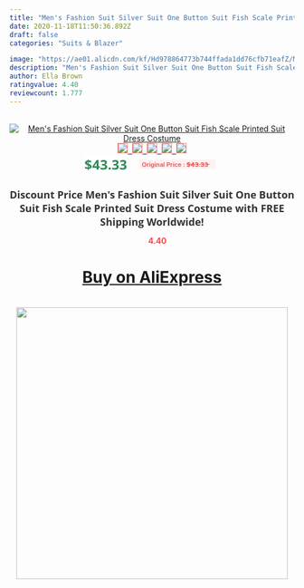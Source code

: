 ```yaml
---
title: "Men's Fashion Suit Silver Suit One Button Suit Fish Scale Printed Suit Dress Costume"
date: 2020-11-18T11:50:36.892Z
draft: false
categories: "Suits & Blazer"

image: "https://ae01.alicdn.com/kf/Hd978864773b744ffada1dd76cfb71eafZ/Men-s-Fashion-Suit-Silver-Suit-One-Button-Suit-Fish-Scale-Printed-Suit-Dress-Costume.jpg"
description: "Men's Fashion Suit Silver Suit One Button Suit Fish Scale Printed Suit Dress Costume"
author: Ella Brown
ratingvalue: 4.40
reviewcount: 1.777
---
```

<br>
<div style="text-align: center;">
<a href="https://s.click.aliexpress.com/e/_9gmJ93" target="_blank" rel="nofollow noopener noreferrer"><img alt="Men's Fashion Suit Silver Suit One Button Suit Fish Scale Printed Suit Dress Costume" class="magnifier-image" src="https://ae01.alicdn.com/kf/Hd978864773b744ffada1dd76cfb71eafZ/Men-s-Fashion-Suit-Silver-Suit-One-Button-Suit-Fish-Scale-Printed-Suit-Dress-Costume.jpg_640x640.jpg">
<br>
<img style="border:1px solid salmon" src="https://ae01.alicdn.com/kf/Hd978864773b744ffada1dd76cfb71eafZ/Men-s-Fashion-Suit-Silver-Suit-One-Button-Suit-Fish-Scale-Printed-Suit-Dress-Costume.jpg_120x120.jpg">&nbsp;&nbsp;<img style="border:1px solid salmon" src="https://ae01.alicdn.com/kf/Hc11453b6360b448e89ba3a25415f98e51/Men-s-Fashion-Suit-Silver-Suit-One-Button-Suit-Fish-Scale-Printed-Suit-Dress-Costume.jpg_120x120.jpg">&nbsp;&nbsp;<img style="border:1px solid salmon" src="https://ae01.alicdn.com/kf/Haa17a4d55cdf4900a10fbe8e48c952c5q/Men-s-Fashion-Suit-Silver-Suit-One-Button-Suit-Fish-Scale-Printed-Suit-Dress-Costume.jpg_120x120.jpg">&nbsp;&nbsp;<img style="border:1px solid salmon" src="https://ae01.alicdn.com/kf/H2d68b4a60d10432b9d0277b8d7996672j/Men-s-Fashion-Suit-Silver-Suit-One-Button-Suit-Fish-Scale-Printed-Suit-Dress-Costume.jpg_120x120.jpg">&nbsp;&nbsp;<img style="border:1px solid salmon" src="https://ae01.alicdn.com/kf/H47694162996244d48453b0c1da70f395K/Men-s-Fashion-Suit-Silver-Suit-One-Button-Suit-Fish-Scale-Printed-Suit-Dress-Costume.jpg_120x120.jpg"></a></div><br0>
<div style="text-align: center;"><span style="background-color: white; border: 0px; box-sizing: border-box; color: seagreen; display: inline-block; font-family: &quot;open sans&quot; , &quot;arial&quot; , &quot;helvetica&quot; , sans-serif , &quot;heiti&quot;; font-size: 24px; font-stretch: inherit; font-weight: 700; line-height: inherit; margin: 0px 10px 0px 0px; padding: 0px; vertical-align: middle;">$43.33 </span>
<span style="background: rgb(255 , 241 , 241); border-radius: 3px; border: 0px; box-sizing: border-box; color: #ff4747; display: inline-block; font-family: inherit; font-size: 12px; font-stretch: inherit; font-style: inherit; font-variant: inherit; font-weight: 600; line-height: inherit; margin: 0px; padding: 2px 5px; transform: scale(0.9); vertical-align: middle;">Original Price : <b style="text-decoration: line-through;">$43.33 </b> &nbsp;&nbsp;</span></div>
<h1 style="color: #333333; display: inline-block; font-family: &quot;open sans&quot; , &quot;arial&quot; , &quot;helvetica&quot; , sans-serif , &quot;heiti&quot;; font-size: 18px; font-stretch: inherit; font-weight: 700; text-align: center;">Discount Price Men's Fashion Suit Silver Suit One Button Suit Fish Scale Printed Suit Dress Costume with FREE Shipping Worldwide!</h1>
<div style="color: #ff4747; text-align: center;">
<img src="https://4.bp.blogspot.com/-M0ZcTcb-5uY/XleCXlxnR4I/AAAAAAAAAEc/OrjgMkXV1oMQFaCRZj5HQwOCBcu3w1FegCPcBGAYYCw/s1600/star.png" style="height: 15px;">&nbsp;<b>4.40</b></div>
<div class="button_cont" align="center"><a class="buynow_a" href="https://s.click.aliexpress.com/e/_9gmJ93" target="_blank" rel="nofollow noopener noreferrer"><H1>Buy on AliExpress</H1></a></div><br>
<div class="separator" style="clear: both; text-align: center;">
<img src="https://lh3.googleusercontent.com/-pTy5HemUv9M/XlePHvY0dAI/AAAAAAAAAE4/0nX5iRUoIWY8eMW9Dpxeirr157OZliDIgCLcBGAsYHQ/s1600/badge.gif" width="480">
</div>
